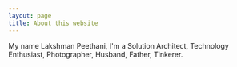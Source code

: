 ```yaml
---
layout: page
title: About this website
---
```


My name Lakshman Peethani, I'm a Solution Architect, Technology Enthusiast, Photographer, Husband, Father, Tinkerer.